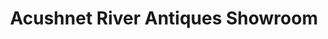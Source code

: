---
title: "Acushnet River Antiques Showroom"
url: /new-bedford/acushnet-river-antiques-showroom/
shop: antiques
---